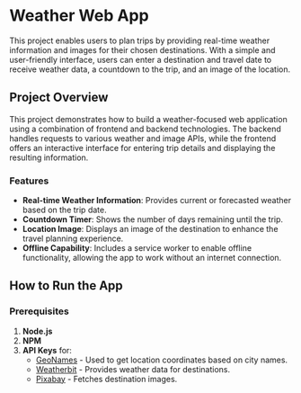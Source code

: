 # Weather Web App

This project enables users to plan trips by providing real-time weather information and images for their chosen destinations. With a simple and user-friendly interface, users can enter a destination and travel date to receive weather data, a countdown to the trip, and an image of the location.

## Project Overview

This project demonstrates how to build a weather-focused web application using a combination of frontend and backend technologies. The backend handles requests to various weather and image APIs, while the frontend offers an interactive interface for entering trip details and displaying the resulting information.

### Features

- **Real-time Weather Information**: Provides current or forecasted weather based on the trip date.
- **Countdown Timer**: Shows the number of days remaining until the trip.
- **Location Image**: Displays an image of the destination to enhance the travel planning experience.
- **Offline Capability**: Includes a service worker to enable offline functionality, allowing the app to work without an internet connection.

## How to Run the App

### Prerequisites

1. **Node.js**
2. **NPM**
3. **API Keys** for:
   - [GeoNames](https://www.geonames.org/export/web-services.html) - Used to get location coordinates based on city names.
   - [Weatherbit](https://www.weatherbit.io/api) - Provides weather data for destinations.
   - [Pixabay](https://pixabay.com/api/docs/) - Fetches destination images.
